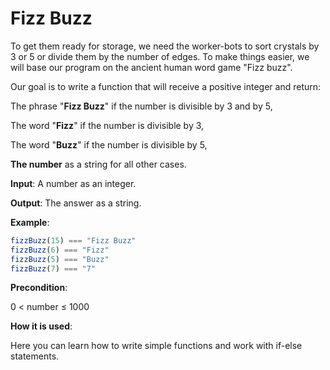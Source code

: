 # Fizz Buzz

To get them ready for storage, we need the worker-bots to sort crystals by 3 or 5 or divide them by the number of edges. To make things easier, we will base our program on the ancient human word game "Fizz buzz".

Our goal is to write a function that will receive a positive integer and return:

The phrase "**Fizz Buzz**" if the number is divisible by 3 and by 5,

The word "**Fizz**" if the number is divisible by 3,

The word "**Buzz**" if the number is divisible by 5,

**The number** as a string for all other cases.

**Input**: A number as an integer.

**Output**: The answer as a string.

**Example**:

```javascript
fizzBuzz(15) === "Fizz Buzz"  
fizzBuzz(6) === "Fizz"  
fizzBuzz(5) === "Buzz"  
fizzBuzz(7) === "7"  
```

**Precondition**:

0 < number ≤ 1000

**How it is used**:

Here you can learn how to write simple functions and work with if-else statements.